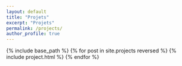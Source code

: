 ```yaml
---
layout: default
title: "Projets"
excerpt: "Projets"
permalink: /projects/
author_profile: true
---
```


{% include base_path %}
{% for post in site.projects reversed %}
  {% include project.html %}
{% endfor %}
